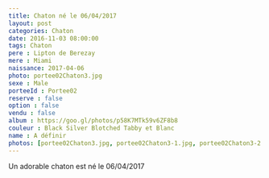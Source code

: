 ```yaml
---
title: Chaton né le 06/04/2017
layout: post
categories: Chaton
date: 2016-11-03 08:00:00
tags: Chaton
pere : Lipton de Berezay
mere : Miami
naissance: 2017-04-06
photo: portee02Chaton3.jpg
sexe : Male
porteeId : Portee02
reserve : false
option : false
vendu : false
album : https://goo.gl/photos/p58K7MTk59v6ZF8b8
couleur : Black Silver Blotched Tabby et Blanc
name : A définir
photos: [portee02Chaton3.jpg, portee02Chaton3-1.jpg, portee02Chaton3-2.jpg, portee02Chaton3-3.jpg]
---
```


Un adorable chaton est né le 06/04/2017
